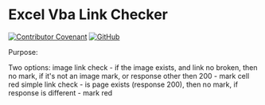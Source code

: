 # Excel Vba Link Checker
[![Contributor Covenant](https://img.shields.io/badge/Contributor%20Covenant-v2.0%20adopted-ff69b4.svg)](CODE_OF_CONDUCT.md)
[![GitHub](https://img.shields.io/github/license/xsoulspace/link_checker_excel_vba_macro)](LICENSE)

Purpose:

Two options:
image link check - if the image exists, and link no broken, then no mark, if it's not an image mark, or response other then 200 - mark cell red
simple link check - is page exists (response 200), then no mark, if response is different - mark red
